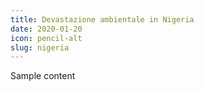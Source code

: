 ```yaml
---
title: Devastazione ambientale in Nigeria
date: 2020-01-20
icon: pencil-alt
slug: nigeria
---
```

Sample content